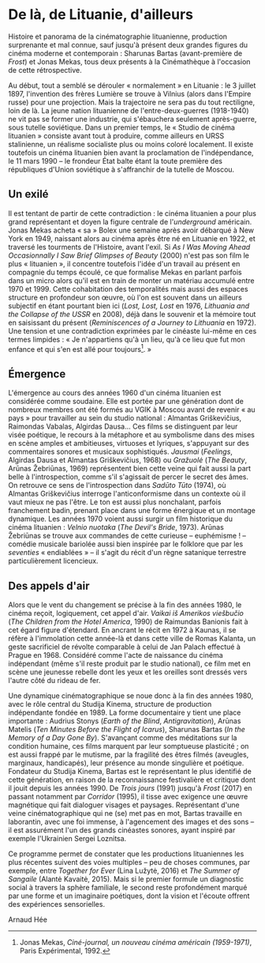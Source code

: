 # De là, de Lituanie, d'ailleurs

Histoire et panorama de la cinématographie lituanienne, production surprenante et mal connue, sauf jusqu'à présent deux grandes figures du cinéma moderne et contemporain : Sharunas Bartas (avant-première de _Frost_) et Jonas Mekas, tous deux présents à la Cinémathèque à l'occasion de cette rétrospective.

Au début, tout a semblé se dérouler « normalement » en Lituanie : le 3 juillet 1897, l'invention des frères Lumière se trouve à Vilnius (alors dans l'Empire russe) pour une projection. Mais la trajectoire ne sera pas du tout rectiligne, loin de là. La jeune nation lituanienne de l'entre-deux-guerres (1918-1940) ne vit pas se former une industrie, qui s'ébauchera seulement après-guerre, sous tutelle soviétique. Dans un premier temps, le « Studio de cinéma lituanien » consiste avant tout à produire, comme ailleurs en URSS stalinienne, un réalisme socialiste plus ou moins coloré localement. Il existe toutefois un cinéma lituanien bien avant la proclamation de l'indépendance, le 11 mars 1990 – le frondeur État balte étant la toute première des républiques d'Union soviétique à s'affranchir de la tutelle de Moscou.

## Un exilé

Il est tentant de partir de cette contradiction : le cinéma lituanien a pour plus grand représentant et doyen la figure centrale de l'_underground_ américain. Jonas Mekas acheta « sa » Bolex une semaine après avoir débarqué à New York en 1949, naissant alors au cinéma après être né en Lituanie en 1922, et traversé les tourments de l'Histoire, avant l'exil. Si _As I Was Moving Ahead Occasionnally I Saw Brief Glimpses of Beauty_ (2000) n'est pas son film le plus « lituanien », il concentre toutefois l'idée d'un travail au présent en compagnie du temps écoulé, ce que formalise Mekas en parlant parfois dans un micro alors qu'il est en train de monter un matériau accumulé entre 1970 et 1999. Cette cohabitation des temporalités mais aussi des espaces structure en profondeur son œuvre, où l'on est souvent dans un ailleurs subjectif en étant pourtant bien ici (_Lost, Lost, Lost_ en 1976, _Lithuania and the Collapse of the USSR_ en 2008), déjà dans le souvenir et la mémoire tout en saisissant du présent (_Reminiscences of a Journey to Lithuania_ en 1972). Une tension et une contradiction exprimées par le cinéaste lui-même en ces termes limpides : « Je n'appartiens qu'à un lieu, qu'à ce lieu que fut mon enfance et qui s'en est allé pour toujours[^1]. »

## Émergence

L'émergence au cours des années 1960 d'un cinéma lituanien est considérée comme soudaine. Elle est portée par une génération dont de nombreux membres ont été formés au VGIK à Moscou avant de revenir « au pays » pour travailler au sein du studio national : Almantas Griškevičius, Raimondas Vabalas, Algirdas Dausa... Ces films se distinguent par leur visée poétique, le recours à la métaphore et au symbolisme dans des mises en scène amples et ambitieuses, virtuoses et lyriques, s'appuyant sur des commentaires sonores et musicaux sophistiqués. _Jausmai_ (_Feelings_, Algirdas Dausa et Almantas Griškevičius, 1968) ou _Gražuolė_ (_The Beauty_, Arūnas Žebriūnas, 1969) représentent bien cette veine qui fait aussi la part belle à l'introspection, comme s'il s'agissait de percer le secret des âmes. On retrouve ce sens de l'introspection dans _Sadūto Tūto_ (1974), où Almantas Griškevičius interroge l'anticonformisme dans un contexte où il vaut mieux ne pas l'être. Le ton est aussi plus nonchalant, parfois franchement badin, prenant place dans une forme énergique et un montage dynamique. Les années 1970 voient aussi surgir un film historique du cinéma lituanien : _Velnio nuotaka_ (_The Devil's Bride_, 1973). Arūnas Žebriūnas se trouve aux commandes de cette curieuse – euphémisme ! – comédie musicale bariolée aussi bien inspirée par le folklore que par les _seventies_ « endiablées » – il s'agit du récit d'un règne satanique terrestre particulièrement licencieux.

## Des appels d'air

Alors que le vent du changement se précise à la fin des années 1980, le cinéma reçoit, logiquement, cet appel d'air. _Vaikai iš Amerikos viešbučio_ (_The Children from the Hotel America_, 1990) de Raimundas Banionis fait à cet égard figure d'étendard. En ancrant le récit en 1972 à Kaunas, il se réfère à l'immolation cette année-là et dans cette ville de Romas Kalanta, un geste sacrificiel de révolte comparable à celui de Jan Palach effectué à Prague en 1968. Considéré comme l'acte de naissance du cinéma indépendant (même s'il reste produit par le studio national), ce film met en scène une jeunesse rebelle dont les yeux et les oreilles sont dressés vers l'autre côté du rideau de fer.

Une dynamique cinématographique se noue donc à la fin des années 1980, avec le rôle central du Studija Kinema, structure de production indépendante fondée en 1989. La forme documentaire y tient une place importante : Audrius Stonys (_Earth of the Blind_, _Antigravitation_), Arūnas Matelis (_Ten Minutes Before the Flight of Icarus_), Sharunas Bartas (_In the Memory of a Day Gone By_). S'avançant comme des méditations sur la condition humaine, ces films marquent par leur somptueuse plasticité ; on est aussi frappé par le mutisme, par la fragilité des êtres filmés (aveugles, marginaux, handicapés), leur présence au monde singulière et poétique. Fondateur du Studija Kinema, Bartas est le représentant le plus identifié de cette génération, en raison de la reconnaissance festivalière et critique dont il jouit depuis les années 1990. De _Trois jours_ (1991) jusqu'à _Frost_ (2017) en passant notamment par _Corridor_ (1995), il tisse avec exigence une œuvre magnétique qui fait dialoguer visages et paysages. Représentant d'une veine cinématographique qui ne (se) met pas en mot, Bartas travaille en laborantin, avec une foi immense, à l'agencement des images et des sons – il est assurément l'un des grands cinéastes sonores, ayant inspiré par exemple l'Ukrainien Sergei Loznitsa.

Ce programme permet de constater que les productions lituaniennes les plus récentes suivent des voies multiples – peu de choses communes, par exemple, entre _Together for Ever_ (Lina Lužytė, 2016) et _The Summer of Sangaile_ (Alantė Kavaitė, 2015). Mais si le premier formule un diagnostic social à travers la sphère familiale, le second reste profondément marqué par une forme et un imaginaire poétiques, dont la vision et l'écoute offrent des expériences sensorielles.

Arnaud Hée

[^1]: Jonas Mekas, _Ciné-journal, un nouveau cinéma américain (1959-1971)_, Paris Expérimental, 1992.

